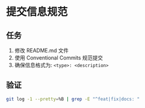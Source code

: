 # 提交信息规范

## 任务
1. 修改 README.md 文件
2. 使用 Conventional Commits 规范提交
3. 确保信息格式为: `<type>: <description>`

## 验证
```bash
git log -1 --pretty=%B | grep -E "^feat|fix|docs: "
```
